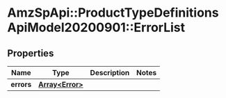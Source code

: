 # AmzSpApi::ProductTypeDefinitionsApiModel20200901::ErrorList

## Properties
Name | Type | Description | Notes
------------ | ------------- | ------------- | -------------
**errors** | [**Array&lt;Error&gt;**](Error.md) |  | 

